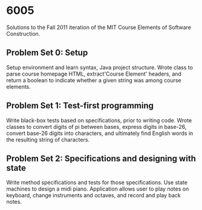 # 6005

Solutions to the Fall 2011 iteration of the MIT Course Elements of Software Construction.

## Problem Set 0: Setup
Setup environment and learn syntax, Java project structure. Wrote class to parse course homepage HTML, extract'Course Element' headers, and return a boolean to indicate whether a given string was among course elements.

## Problem Set 1: Test-first programming
Write black-box tests based on specifications, prior to writing code. Wrote classes to convert digits of pi between bases, express digits in base-26, convert base-26 digits into characters, and ultimately find English words in the resulting string of characters. 

## Problem Set 2: Specifications and designing with state
Write method specifications and tests for those specifications. Use state machines to design a midi piano. Application allows user to play notes on keyboard, change instruments and octaves, and record and play back notes.   


